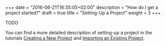 +++
date = "2016-06-21T16:35:05+02:00"
description = "How do I get a project started?"
draft = true
title = "Setting-Up a Project"
weight = 3
+++

TODO

You can find a more detailed description of setting-up a project in the tutorials
[Creating a New Project] and [Importing an Existing Project].

[Creating a New Project]: /tutorial/project-new/
[Importing an Existing Project]: /tutorial/project-import/
